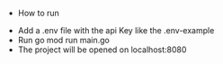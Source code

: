 
* How to run
- Add a .env file with the api Key like the .env-example
- Run go mod run main.go
- The project will be opened on localhost:8080